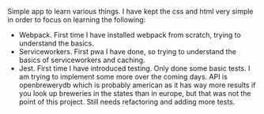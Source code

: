 Simple app to learn various things. I have kept the css and html very simple in order to focus on learning the following:
- Webpack. First time I have installed webpack from scratch, trying to understand the basics.
- Serviceworkers. First pwa I have done, so trying to understand the basics of serviceworkers and caching.
- Jest. First time I have introduced testing. Only done some basic tests. I am trying to implement some more over the coming days. 
API is openbrewerydb which is probably american as it has way more results if you look up breweries in the states than in europe, but that was not the point of this project.
Still needs refactoring and adding more tests.
